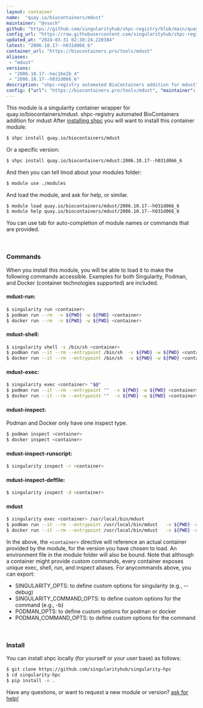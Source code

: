 ```yaml
---
layout: container
name:  "quay.io/biocontainers/mdust"
maintainer: "@vsoch"
github: "https://github.com/singularityhub/shpc-registry/blob/main/quay.io/biocontainers/mdust/container.yaml"
config_url: "https://raw.githubusercontent.com/singularityhub/shpc-registry/main/quay.io/biocontainers/mdust/container.yaml"
updated_at: "2024-03-31 02:30:24.220384"
latest: "2006.10.17--h031d066_6"
container_url: "https://biocontainers.pro/tools/mdust"
aliases:
 - "mdust"
versions:
 - "2006.10.17--hec16e2b_4"
 - "2006.10.17--h031d066_6"
description: "shpc-registry automated BioContainers addition for mdust"
config: {"url": "https://biocontainers.pro/tools/mdust", "maintainer": "@vsoch", "description": "shpc-registry automated BioContainers addition for mdust", "latest": {"2006.10.17--h031d066_6": "sha256:e3dbeb026f83c40d550c41db16c0c6c55617f67edac54cc488ebd173e1b2d1e5"}, "tags": {"2006.10.17--hec16e2b_4": "sha256:6a238cb90621acd3a08c738229cd7d47361bf6350f368b7a494e0421d55d795d", "2006.10.17--h031d066_6": "sha256:e3dbeb026f83c40d550c41db16c0c6c55617f67edac54cc488ebd173e1b2d1e5"}, "docker": "quay.io/biocontainers/mdust", "aliases": {"mdust": "/usr/local/bin/mdust"}}
---
```


This module is a singularity container wrapper for quay.io/biocontainers/mdust.
shpc-registry automated BioContainers addition for mdust
After [installing shpc](#install) you will want to install this container module:


```bash
$ shpc install quay.io/biocontainers/mdust
```

Or a specific version:

```bash
$ shpc install quay.io/biocontainers/mdust:2006.10.17--h031d066_6
```

And then you can tell lmod about your modules folder:

```bash
$ module use ./modules
```

And load the module, and ask for help, or similar.

```bash
$ module load quay.io/biocontainers/mdust/2006.10.17--h031d066_6
$ module help quay.io/biocontainers/mdust/2006.10.17--h031d066_6
```

You can use tab for auto-completion of module names or commands that are provided.

<br>

### Commands

When you install this module, you will be able to load it to make the following commands accessible.
Examples for both Singularity, Podman, and Docker (container technologies supported) are included.

#### mdust-run:

```bash
$ singularity run <container>
$ podman run --rm  -v ${PWD} -w ${PWD} <container>
$ docker run --rm  -v ${PWD} -w ${PWD} <container>
```

#### mdust-shell:

```bash
$ singularity shell -s /bin/sh <container>
$ podman run --it --rm --entrypoint /bin/sh  -v ${PWD} -w ${PWD} <container>
$ docker run --it --rm --entrypoint /bin/sh  -v ${PWD} -w ${PWD} <container>
```

#### mdust-exec:

```bash
$ singularity exec <container> "$@"
$ podman run --it --rm --entrypoint ""  -v ${PWD} -w ${PWD} <container> "$@"
$ docker run --it --rm --entrypoint ""  -v ${PWD} -w ${PWD} <container> "$@"
```

#### mdust-inspect:

Podman and Docker only have one inspect type.

```bash
$ podman inspect <container>
$ docker inspect <container>
```

#### mdust-inspect-runscript:

```bash
$ singularity inspect -r <container>
```

#### mdust-inspect-deffile:

```bash
$ singularity inspect -d <container>
```


#### mdust

```bash
$ singularity exec <container> /usr/local/bin/mdust
$ podman run --it --rm --entrypoint /usr/local/bin/mdust   -v ${PWD} -w ${PWD} <container> -c " $@"
$ docker run --it --rm --entrypoint /usr/local/bin/mdust   -v ${PWD} -w ${PWD} <container> -c " $@"
```



In the above, the `<container>` directive will reference an actual container provided
by the module, for the version you have chosen to load. An environment file in the
module folder will also be bound. Note that although a container
might provide custom commands, every container exposes unique exec, shell, run, and
inspect aliases. For anycommands above, you can export:

 - SINGULARITY_OPTS: to define custom options for singularity (e.g., --debug)
 - SINGULARITY_COMMAND_OPTS: to define custom options for the command (e.g., -b)
 - PODMAN_OPTS: to define custom options for podman or docker
 - PODMAN_COMMAND_OPTS: to define custom options for the command

<br>

### Install

You can install shpc locally (for yourself or your user base) as follows:

```bash
$ git clone https://github.com/singularityhub/singularity-hpc
$ cd singularity-hpc
$ pip install -e .
```

Have any questions, or want to request a new module or version? [ask for help!](https://github.com/singularityhub/singularity-hpc/issues)